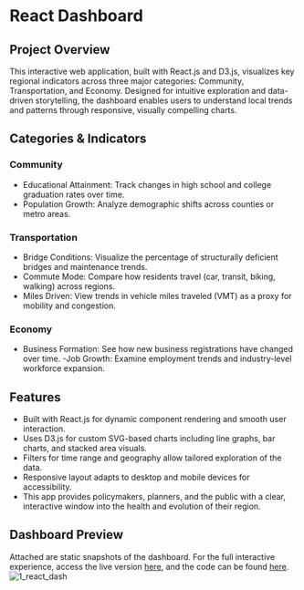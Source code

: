 # React Dashboard

## Project Overview

This interactive web application, built with React.js and D3.js, visualizes key regional indicators across three major categories: Community, Transportation, and Economy. Designed for intuitive exploration and data-driven storytelling, the dashboard enables users to understand local trends and patterns through responsive, visually compelling charts.

## Categories & Indicators

### Community
- Educational Attainment: Track changes in high school and college graduation rates over time.
- Population Growth: Analyze demographic shifts across counties or metro areas.

### Transportation
- Bridge Conditions: Visualize the percentage of structurally deficient bridges and maintenance trends.
- Commute Mode: Compare how residents travel (car, transit, biking, walking) across regions.
- Miles Driven: View trends in vehicle miles traveled (VMT) as a proxy for mobility and congestion.

### Economy
- Business Formation: See how new business registrations have changed over time.
-Job Growth: Examine employment trends and industry-level workforce expansion.

## Features
- Built with React.js for dynamic component rendering and smooth user interaction.
- Uses D3.js for custom SVG-based charts including line graphs, bar charts, and stacked area visuals.
- Filters for time range and geography allow tailored exploration of the data.
- Responsive layout adapts to desktop and mobile devices for accessibility.
- This app provides policymakers, planners, and the public with a clear, interactive window into the health and evolution of their region.

## Dashboard Preview
Attached are static snapshots of the dashboard. For the full interactive experience, access the live version [here](https://minimal-dash-v2.netlify.app/), and the code can be found [here](https://github.com/zmtcampo/react_dashboard_minimal).
![1_react_dash](https://github.com/user-attachments/assets/8ff64470-4c9e-427e-a437-4d17d25aac3e)

